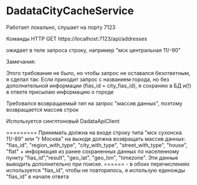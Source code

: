 # DadataCityCacheService
Работает локально, слушает на порту 7123

Команды HTTP GET
https://localhost:7123/api/addresses

ожидает в теле запроса строку, например
"мск центральная 11/-90"


Замечания:

Этого требования не было, но чтобы запрос не оставался безответным, я сделал так:
Если приходит запрос с названием города, но без дополнительной информации (fias_id = city_fias_id), я сохраняю в БД и(!) в ответе присылаю информацию о городе

Требовался возвращаемый тип на запрос "массив данных", поэтому возвращается массив строк

Используется синглтоновый DadataApiClient

=========
Принимать должна на входе строку типа "мск сухонска 11/-89" или "г Москва" на выходе должна возвращать массив данных:
"fias_id", "region_with_type", "city_with_type", "street_with_type", "house", "flat" + информация из ранее сохраненных данных по населенному пункту
"fias_id","result", "geo_lat", "geo_lon", "timezone". Эти данные выводить дополнительно при поиске.
====== - в обоих перечислениях используется "fias_id", чтобы не повторялось, я использую единожды "fias_id" в начале ответа